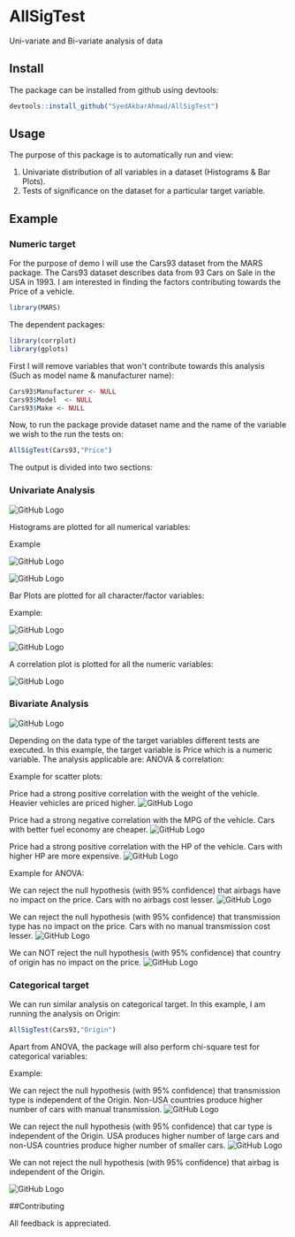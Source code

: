 # AllSigTest
Uni-variate and Bi-variate analysis of data 


## Install

The package can be installed from github using devtools:

```R
devtools::install_github("SyedAkbarAhmad/AllSigTest")
```
## Usage

The purpose of this package is to automatically run and view:

1. Univariate distribution of all variables in a dataset (Histograms & Bar Plots).
2. Tests of significance on the dataset for a particular target variable.


## Example

### Numeric target

For the purpose of demo I will use the Cars93 dataset from the MARS package. The Cars93 dataset describes data from 93 Cars on Sale in the USA in 1993. I am interested in finding the factors contributing towards the Price of a vehicle.

```R
library(MARS)
```

The dependent packages:

```R
library(corrplot)
library(gplots)
```

First I will remove variables that won't contribute towards this analysis (Such as model name & manufacturer name):

``` R
Cars93$Manufacturer <- NULL
Cars93$Model  <- NULL
Cars93$Make <- NULL
```

Now, to run the package provide dataset name and the name of the variable we wish to the run the tests on:

```R
AllSigTest(Cars93,"Price")
```

The output is divided into two sections:

### Univariate Analysis

![GitHub Logo](/images/UniIntro.png)

Histograms are plotted for all numerical variables:

Example

![GitHub Logo](/images/Mpg_Hist.png)

![GitHub Logo](/images/HIst_HP.png)

Bar Plots are plotted for all character/factor variables:

Example:

![GitHub Logo](/images/Bar_Cyl.png)

![GitHub Logo](/images/Bar_Type.png)

A correlation plot is plotted for all the numeric variables:

![GitHub Logo](/images/Cor_plot.png)

### Bivariate Analysis

![GitHub Logo](/images/BI_Intro.png)

Depending on the data type of the target variables different tests are executed. In this example, the target variable is Price which is a numeric variable. The analysis applicable are: ANOVA & correlation:

Example for scatter plots:

Price had a strong positive correlation with the weight of the vehicle. Heavier vehicles are priced higher.
![GitHub Logo](/images/Cor_Wt.png)

Price had a strong negative correlation with the MPG of the vehicle. Cars with better fuel economy are cheaper.
![GitHub Logo](/images/Cor_Mpg.png)

Price had a strong positive correlation with the HP of the vehicle. Cars with higher HP are more expensive.
![GitHub Logo](/images/Cor_HP.png)

Example for ANOVA:

We can reject the null hypothesis (with 95% confidence) that airbags have no impact on the price. Cars with no airbags cost lesser. 
![GitHub Logo](/images/ANova_Airbag.png)

We can reject the null hypothesis (with 95% confidence) that transmission type has no impact on the price. Cars with no manual transmission cost lesser. 
![GitHub Logo](/images/Anova_Manrans.png)

We can NOT reject the null hypothesis (with 95% confidence) that country of origin has no impact on the price. 
![GitHub Logo](/images/ANova_Origin.png)


### Categorical target

We can run similar analysis on categorical target. In this example, I am running the analysis on Origin:

```R
AllSigTest(Cars93,"Origin")
```

Apart from ANOVA, the package will also perform chi-square test for categorical variables:

Example:

We can reject the null hypothesis (with 95% confidence) that transmission type is independent of the Origin. Non-USA countries produce higher number of cars with manual transmission. 
![GitHub Logo](/images/Chi-sq_ManTrans.png)

We can reject the null hypothesis (with 95% confidence) that car type is independent of the Origin. USA produces higher number of large cars and non-USA countries produce higher number of smaller cars. 
![GitHub Logo](/images/Chi-sq_Type.png)

We can not reject the null hypothesis (with 95% confidence) that airbag is independent of the Origin. 

![GitHub Logo](/images/CHi-sq_Airba.png)


##Contributing

All feedback is appreciated.
